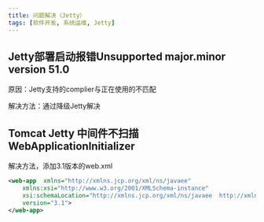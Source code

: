 ```yaml
---
title: 问题解决（Jetty）
tags: [软件开发, 系统运维, Jetty]
---
```


## Jetty部署启动报错Unsupported major.minor version 51.0

原因：Jetty支持的complier与正在使用的不匹配

解决方法：通过降级Jetty解决

## Tomcat Jetty 中间件不扫描WebApplicationInitializer

解决方法，添加3.1版本的web.xml

```xml
<web-app  xmlns="http://xmlns.jcp.org/xml/ns/javaee"
    xmlns:xsi="http://www.w3.org/2001/XMLSchema-instance"
    xsi:schemaLocation="http://xmlns.jcp.org/xml/ns/javaee  http://xmlns.jcp.org/xml/ns/javaee/web-app_3_1.xsd"
    version="3.1">
</web-app>
```